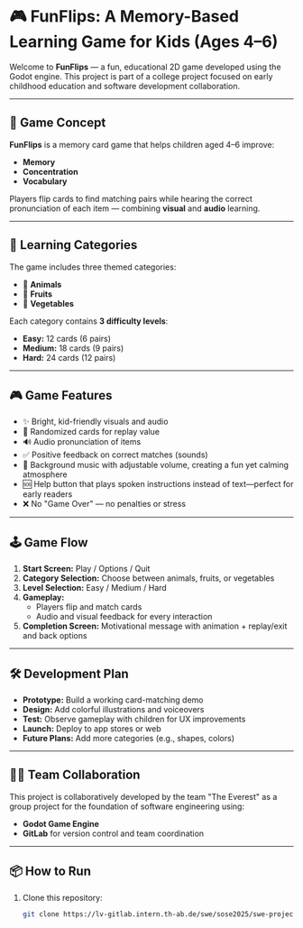 # 🎮 FunFlips: A Memory-Based Learning Game for Kids (Ages 4–6)

Welcome to **FunFlips** — a fun, educational 2D game developed using the Godot engine. This project is part of a college project focused on early childhood education and software development collaboration.

---

## 🧠 Game Concept

**FunFlips** is a memory card game that helps children aged 4–6 improve:
- **Memory**
- **Concentration**
- **Vocabulary**

Players flip cards to find matching pairs while hearing the correct pronunciation of each item — combining **visual** and **audio** learning.

---

## 🎯 Learning Categories

The game includes three themed categories:
- 🐾 **Animals**
- 🍎 **Fruits**
- 🥦 **Vegetables**

Each category contains **3 difficulty levels**:
- **Easy:** 12 cards (6 pairs)
- **Medium:** 18 cards (9 pairs)
- **Hard:** 24 cards (12 pairs)

---

## 🎮 Game Features

- ✨ Bright, kid-friendly visuals and audio
- 🧩 Randomized cards for replay value
- 🔊 Audio pronunciation of items
- ✅ Positive feedback on correct matches (sounds)
- 🎵 Background music with adjustable volume, creating a fun yet calming atmosphere
- 🆘 Help button that plays spoken instructions instead of text—perfect for early readers
- ❌ No "Game Over" — no penalties or stress

---

## 🕹️ Game Flow

1. **Start Screen:** Play / Options / Quit
2. **Category Selection:** Choose between animals, fruits, or vegetables
3. **Level Selection:** Easy / Medium / Hard
4. **Gameplay:** 
   - Players flip and match cards
   - Audio and visual feedback for every interaction
5. **Completion Screen:** Motivational message with animation + replay/exit and back options

---

## 🛠️ Development Plan

- **Prototype:** Build a working card-matching demo
- **Design:** Add colorful illustrations and voiceovers
- **Test:** Observe gameplay with children for UX improvements
- **Launch:** Deploy to app stores or web
- **Future Plans:** Add more categories (e.g., shapes, colors)

---

## 👨‍💻 Team Collaboration

This project is collaboratively developed by the team "The Everest" as a group project for the foundation of software engineering using:
- **Godot Game Engine**
- **GitLab** for version control and team coordination

---

## 📦 How to Run

1. Clone this repository:
   ```bash
   git clone https://lv-gitlab.intern.th-ab.de/swe/sose2025/swe-project-sdi-theeverest.git
